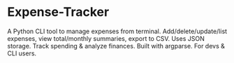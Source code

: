 # Expense-Tracker
A Python CLI tool to manage expenses from terminal. Add/delete/update/list expenses, view total/monthly summaries, export to CSV. Uses JSON storage. Track spending &amp; analyze finances. Built with argparse. For devs &amp; CLI users.
